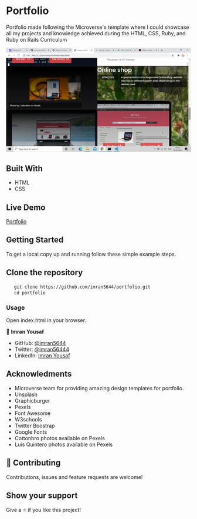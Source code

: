 # Portfolio

Portfolio made following the Microverse's template where I could showcase all my projects and knowledge achieved during the HTML, CSS, Ruby, and Ruby on Rails Curriculum

![screenshot](/assets/images/screenshot.png)

## Built With

- HTML
- CSS

## Live Demo

[Portfolio]()


## Getting Started

To get a local copy up and running follow these simple example steps.

## Clone the repository

```
   git clone https://github.com/imran5644/portfolio.git
   cd portfolio
```

### Usage

Open index.html in your browser.

👤 **Imran Yousaf**

- GitHub: [@imran5644](https://github.com/imran5644)
- Twitter: [@imran56444](https://twitter.com/imran56444)
- LinkedIn: [Imran Yousaf](https://www.linkedin.com/in/imran-yousaf5644)

## Acknowledments
- Microverse team for providing amazing design templates for portfolio.
- Unsplash
- Graphicburger
- Pexels
- Font Awesome
- W3schools
- Twitter Boostrap
- Google Fonts
- Cottonbro photos available on Pexels
- Luis Quintero photos available on Pexels

## 🤝 Contributing

Contributions, issues and feature requests are welcome!


## Show your support

Give a ⭐️ if you like this project!
